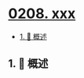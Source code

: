 # [0208. xxx](https://github.com/Tdahuyou/TNotes.leetcode/tree/main/notes/0208.%20xxx)

<!-- region:toc -->

- [1. 📝 概述](#1--概述)

<!-- endregion:toc -->

## 1. 📝 概述

